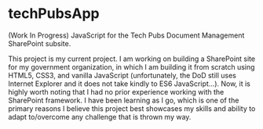 # techPubsApp
(Work In Progress) JavaScript for the Tech Pubs Document Management SharePoint subsite.

This project is my current project. I am working on building a SharePoint site for my government organization, in which I am building it from scratch using HTML5, CSS3, and vanilla JavaScript (unfortunately, the DoD still uses Internet Explorer and it does not take kindly to ES6 JavaScript...).
Now, it is highly worth noting that I had no prior experience working with the SharePoint framework. I have been learning as I go, which is one of the primary reasons I believe this project best showcases my skills and ability to adapt to/overcome any challenge that is thrown my way.
